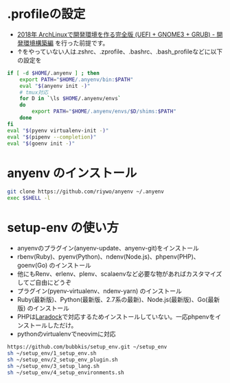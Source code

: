 # .profileの設定
- [2018年 ArchLinuxで開発環境を作る完全版 (UEFI + GNOME3 + GRUB) - 開発環境構築編](https://ore.saizensen.tech/2018_archlinux_develop_setup/) を行った前提です。
- ↑をやっていない人は.zshrc、.zprofile、.bashrc、.bash_profileなどに以下の設定を
```zsh
if [ -d $HOME/.anyenv ] ; then
    export PATH="$HOME/.anyenv/bin:$PATH"
    eval "$(anyenv init -)"
    # tmux対応
    for D in `\ls $HOME/.anyenv/envs`
    do
        export PATH="$HOME/.anyenv/envs/$D/shims:$PATH"
    done
fi
eval "$(pyenv virtualenv-init -)"
eval "$(pipenv --completion)"
eval "$(goenv init -)"
```

# anyenv のインストール
```zsh
git clone https://github.com/riywo/anyenv ~/.anyenv
exec $SHELL -l
```

# setup-env の使い方
- anyenvのプラグイン(anyenv-update、anyenv-git)をインストール
- rbenv(Ruby)、pyenv(Python)、ndenv(Node.js)、phpenv(PHP)、goenv(Go) のインストール
 - 他にもRenv、erlenv、plenv、scalaenvなど必要な物があればカスタマイズしてご自由にどうぞ
- プラグイン(pyenv-virtualenv、ndenv-yarn) のインストール
- Ruby(最新版)、Python(最新版、2.7系の最新)、Node.js(最新版)、Go(最新版) のインストール
- PHPは[Laradock](https://github.com/laradock/laradock)で対応するためインストールしていない。一応phpenvをインストールしただけ。
- pythonのvirtualenvでneovimに対応
```zsh
https://github.com/bubbkis/setup_env.git ~/setup_env
sh ~/setup_env/1_setup_env.sh
sh ~/setup_env/2_setup_env_plugin.sh
sh ~/setup_env/3_setup_lang.sh
sh ~/setup_env/4_setup_environments.sh
```


